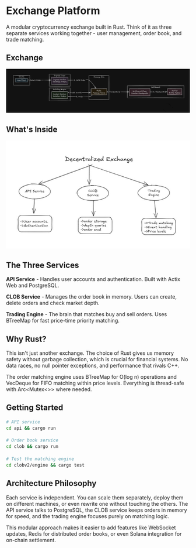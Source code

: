 # Exchange Platform

A modular cryptocurrency exchange built in Rust. Think of it as three separate services working together - user management, order book, and trade matching.

## Exchange

![Architecture](./image1.png)

## What's Inside

![Flow Graph](./defi.jpg)

## The Three Services

**API Service** - Handles user accounts and authentication. Built with Actix Web and PostgreSQL.

**CLOB Service** - Manages the order book in memory. Users can create, delete orders and check market depth.

**Trading Engine** - The brain that matches buy and sell orders. Uses BTreeMap for fast price-time priority matching.

## Why Rust?

This isn't just another exchange. The choice of Rust gives us memory safety without garbage collection, which is crucial for financial systems. No data races, no null pointer exceptions, and performance that rivals C++.

The order matching engine uses BTreeMap for O(log n) operations and VecDeque for FIFO matching within price levels. Everything is thread-safe with Arc<Mutex<>> where needed.

## Getting Started

```bash
# API service
cd api && cargo run

# Order book service
cd clob && cargo run

# Test the matching engine
cd clobv2/engine && cargo test
```

## Architecture Philosophy

Each service is independent. You can scale them separately, deploy them on different machines, or even rewrite one without touching the others. The API service talks to PostgreSQL, the CLOB service keeps orders in memory for speed, and the trading engine focuses purely on matching logic.

This modular approach makes it easier to add features like WebSocket updates, Redis for distributed order books, or even Solana integration for on-chain settlement.
